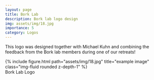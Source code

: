 ```yaml
---
layout: page
title: Bork Lab 
description: Bork lab logo design
img: assets/img/18.jpg
importance: 5
category: Logos
---
```


This logo was designed together with Michael Kuhn and combining the feedback from the Bork lab members during one of our retreats!

<div class="row">
    <div class="col-sm mt-3 mt-md-0">
        {% include figure.html path="assets/img/18.jpg" title="example image" class="img-fluid rounded z-depth-1" %}
    </div>
</div>
<div class="caption">
   Bork Lab Logo
</div>
